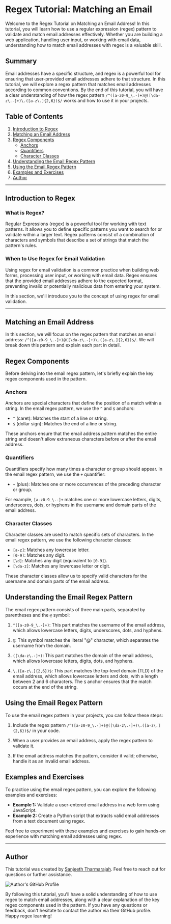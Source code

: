 # Regex Tutorial: Matching an Email

Welcome to the Regex Tutorial on Matching an Email Address! In this tutorial, you will learn how to use a regular expression (regex) pattern to validate and match email addresses effectively. Whether you are building a web application, handling user input, or working with email data, understanding how to match email addresses with regex is a valuable skill.

## Summary

Email addresses have a specific structure, and regex is a powerful tool for ensuring that user-provided email addresses adhere to that structure. In this tutorial, we will explore a regex pattern that matches email addresses according to common conventions. By the end of this tutorial, you will have a clear understanding of how the regex pattern `/^([a-z0-9_\.-]+)@([\da-z\.-]+)\.([a-z\.]{2,6})$/` works and how to use it in your projects.

## Table of Contents

1. [Introduction to Regex](#introduction-to-regex)
2. [Matching an Email Address](#matching-an-email-address)
3. [Regex Components](#regex-components)
   - [Anchors](#anchors)
   - [Quantifiers](#quantifiers)
   - [Character Classes](#character-classes)
4. [Understanding the Email Regex Pattern](#understanding-the-email-regex-pattern)
5. [Using the Email Regex Pattern](#using-the-email-regex-pattern)
6. [Examples and Exercises](#examples-and-exercises)
7. [Author](#author)

---

## Introduction to Regex

### What is Regex?
Regular Expressions (regex) is a powerful tool for working with text patterns. It allows you to define specific patterns you want to search for or validate within a larger text. Regex patterns consist of a combination of characters and symbols that describe a set of strings that match the pattern's rules.

### When to Use Regex for Email Validation
Using regex for email validation is a common practice when building web forms, processing user input, or working with email data. Regex ensures that the provided email addresses adhere to the expected format, preventing invalid or potentially malicious data from entering your system.

In this section, we'll introduce you to the concept of using regex for email validation.

---

## Matching an Email Address

In this section, we will focus on the regex pattern that matches an email address: `/^([a-z0-9_\.-]+)@([\da-z\.-]+)\.([a-z\.]{2,6})$/`. We will break down this pattern and explain each part in detail.

## Regex Components

Before delving into the email regex pattern, let's briefly explain the key regex components used in the pattern.

### Anchors

Anchors are special characters that define the position of a match within a string. In the email regex pattern, we use the `^` and `$` anchors:
- `^` (caret): Matches the start of a line or string.
- `$` (dollar sign): Matches the end of a line or string.

These anchors ensure that the email address pattern matches the entire string and doesn't allow extraneous characters before or after the email address.

### Quantifiers

Quantifiers specify how many times a character or group should appear. In the email regex pattern, we use the `+` quantifier:
- `+` (plus): Matches one or more occurrences of the preceding character or group.

For example, `[a-z0-9_\.-]+` matches one or more lowercase letters, digits, underscores, dots, or hyphens in the username and domain parts of the email address.

### Character Classes

Character classes are used to match specific sets of characters. In the email regex pattern, we use the following character classes:
- `[a-z]`: Matches any lowercase letter.
- `[0-9]`: Matches any digit.
- `[\d]`: Matches any digit (equivalent to `[0-9]`).
- `[\da-z]`: Matches any lowercase letter or digit.

These character classes allow us to specify valid characters for the username and domain parts of the email address.

## Understanding the Email Regex Pattern

The email regex pattern consists of three main parts, separated by parentheses and the `@` symbol:

1. `^([a-z0-9_\.-]+)`: This part matches the username of the email address, which allows lowercase letters, digits, underscores, dots, and hyphens.

2. `@`: This symbol matches the literal "@" character, which separates the username from the domain.

3. `([\da-z\.-]+)`: This part matches the domain of the email address, which allows lowercase letters, digits, dots, and hyphens.

4. `\.([a-z\.]{2,6})$`: This part matches the top-level domain (TLD) of the email address, which allows lowercase letters and dots, with a length between 2 and 6 characters. The `$` anchor ensures that the match occurs at the end of the string.

## Using the Email Regex Pattern

To use the email regex pattern in your projects, you can follow these steps:

1. Include the regex pattern `/^([a-z0-9_\.-]+)@([\da-z\.-]+)\.([a-z\.]{2,6})$/` in your code.

2. When a user provides an email address, apply the regex pattern to validate it.

3. If the email address matches the pattern, consider it valid; otherwise, handle it as an invalid email address.

## Examples and Exercises

To practice using the email regex pattern, you can explore the following examples and exercises:

- **Example 1:** Validate a user-entered email address in a web form using JavaScript.
- **Example 2:** Create a Python script that extracts valid email addresses from a text document using regex.

Feel free to experiment with these examples and exercises to gain hands-on experience with matching email addresses using regex.

---

## Author

This tutorial was created by [Sanjeeth Tharmarajah](https://github.com/SanjeethTharmarajah). Feel free to reach out for questions or further assistance.

![Author's GitHub Profile](https://github.com/SanjeethTharmarajah.png)

By following this tutorial, you'll have a solid understanding of how to use regex to match email addresses, along with a clear explanation of the key regex components used in the pattern. If you have any questions or feedback, don't hesitate to contact the author via their GitHub profile. Happy regex learning!

